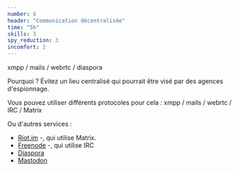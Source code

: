 ```yaml
---
number: 6
header: "Communication décentralisée"
time: "5h"
skills: 3
spy_reduction: 3
incomfort: 2
---
```


xmpp / mails / webrtc / diaspora


Pourquoi ? Évitez un lieu centralisé qui pourrait être visé par des agences d'espionnage.

Vous pouvez utiliser différents protocoles pour cela : 
xmpp / mails / webrtc / IRC / Matrix

Ou d'autres services : 
 - [Riot.im](https://riot.im) -, qui utilise Matrix.
 - [Freenode](https://freenode.net) -, qui utilise IRC
 - [Diaspora](https://joindiaspora.com/)
 - [Mastodon](https://mastodon.social)
